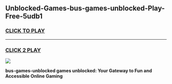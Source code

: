
## Unblocked-Games-bus-games-unblocked-Play-Free-5udb1
<h3>
<a href="https://premium76.site?title=bus-games-unblocked&ref=17A">CLICK TO PLAY</a></h3>
<hr>

<h3>
<a href="https://premium76.site?title=bus-games-unblocked&ref=17A">CLICK 2 PLAY</a>
  
</h3>

<a href="https://premium76.site?title=bus-games-unblocked&ref=17A"><img src="https://clearcache.store/games.png"></a>


**bus-games-unblocked games unblocked: Your Gateway to Fun and Accessible Online Gaming**
